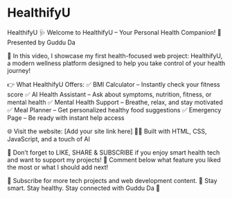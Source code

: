 # HealthifyU
HealthifyU
🩺 Welcome to HealthifyU – Your Personal Health Companion!
🎥 Presented by Guddu Da

🚀 In this video, I showcase my first health-focused web project: HealthifyU, a modern wellness platform designed to help you take control of your health journey!

👉 What HealthifyU Offers:
✅ BMI Calculator – Instantly check your fitness score
✅ AI Health Assistant – Ask about symptoms, nutrition, fitness, or mental health
✅ Mental Health Support – Breathe, relax, and stay motivated
✅ Meal Planner – Get personalized healthy food suggestions
✅ Emergency Page – Be ready with instant help access

🌐 Visit the website: [Add your site link here]
👨‍💻 Built with HTML, CSS, JavaScript, and a touch of AI

📌 Don’t forget to LIKE, SHARE & SUBSCRIBE if you enjoy smart health tech and want to support my projects!
📣 Comment below what feature you liked the most or what I should add next!

🔔 Subscribe for more tech projects and web development content.
🧠 Stay smart. Stay healthy. Stay connected with Guddu Da 💚
